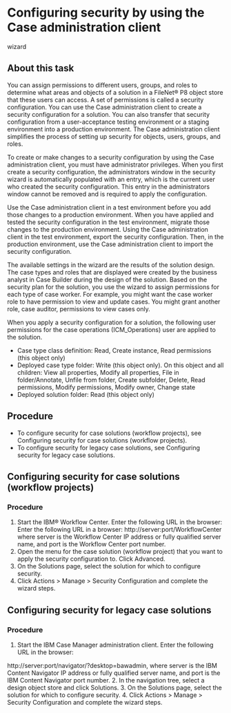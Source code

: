 # Configuring security by using the Case administration client 
wizard

## About this task

You can assign permissions to different users, groups,
and roles to determine what areas and objects of a solution in a FileNet® P8 object
store that these users can access. A set of permissions is called
a security configuration. You can use the Case administration client to
create a security configuration for a solution. You can also transfer
that security configuration from a user-acceptance testing environment
or a staging environment into a production environment. The Case administration client simplifies
the process of setting up security for objects, users, groups, and
roles.

To create or make changes to a security configuration
by using the Case administration client,
you must have administrator privileges. When you first create a security
configuration, the administrators window in the security wizard is
automatically populated with an entry, which is the current user who
created the security configuration. This entry in the administrators
window cannot be removed and is required to apply the configuration.

Use
the Case administration client in
a test environment before you add those changes to a production environment.
When you have applied and tested the security configuration in the
test environment, migrate those changes to the production environment.
Using the Case administration client in
the test environment, export the security configuration. Then, in
the production environment, use the Case administration client to
import the security configuration.

The available
settings in the wizard are the results of the solution design. The
case types and roles that are displayed were created by the business
analyst in Case Builder during
the design of the solution. Based on the security plan for the solution,
you use the wizard to assign permissions for each type of case worker.
For example, you might want the case worker role to have permission
to view and update cases. You might grant another role, case auditor,
permissions to view cases only.

When you apply a security configuration for a solution, the following user permissions for the
case operations (ICM\_Operations) user are applied to the solution.

- Case type class definition: Read, Create instance, Read permissions (this object
only)
- Deployed case type folder: Write (this object only). On this object and all children:
View all properties, Modify all properties, File in folder/Annotate, Unfile from folder, Create
subfolder, Delete, Read permissions, Modify permissions, Modify owner, Change state
- Deployed solution folder: Read (this object only)

## Procedure

- To configure security for case solutions (workflow projects), see Configuring security for case solutions (workflow projects).
- To configure security for legacy case solutions, see Configuring security for legacy case solutions.

## Configuring security for case solutions (workflow projects)

### Procedure

1. Start the IBM® Workflow
Center. Enter the
following URL in the browser:  Enter the following URL in a
browser:
http://server:port/WorkflowCenter
where
server is the Workflow Center IP address or fully
qualified server name, and 
port is the
Workflow Center port
number.
2. Open the menu for the case solution (workflow project) that you want to apply the
security configuration to. Click Advanced.
3. On the Solutions page, select the solution for which to configure
security.
4. Click Actions > Manage > Security Configuration and complete the wizard
steps.

## Configuring security for legacy case solutions

### Procedure

1. Start the IBM Case
Manager administration
client. Enter the following URL in the browser:

http://server:port/navigator/?desktop=bawadmin,
where server is the IBM Content
Navigator IP address
or fully qualified server name, and 
port is
the IBM Content
Navigator
port number.
2. In the navigation tree, select a design object store and click
Solutions.
3. On the Solutions page, select the solution for which to configure
security.
4. Click Actions > Manage > Security Configuration and complete the wizard
steps.